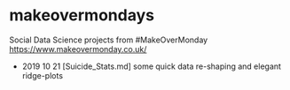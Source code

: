 # makeovermondays
Social Data Science projects from #MakeOverMonday https://www.makeovermonday.co.uk/

* 2019 10 21 [Suicide_Stats.md] some quick data re-shaping and elegant ridge-plots
